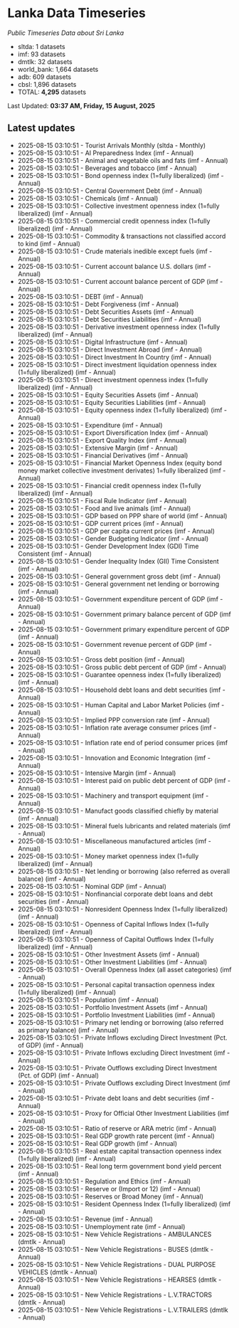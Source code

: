 # Lanka Data Timeseries
*Public Timeseries Data about Sri Lanka*

* sltda: 1 datasets
* imf: 93 datasets
* dmtlk: 32 datasets
* world_bank: 1,664 datasets
* adb: 609 datasets
* cbsl: 1,896 datasets
* TOTAL: **4,295** datasets

Last Updated: **03:37 AM, Friday, 15 August, 2025**

## Latest updates

* 2025-08-15 03:10:51 - Tourist Arrivals Monthly (sltda - Monthly)
* 2025-08-15 03:10:51 - AI Preparedness Index (imf - Annual)
* 2025-08-15 03:10:51 - Animal and vegetable oils and fats (imf - Annual)
* 2025-08-15 03:10:51 - Beverages and tobacco (imf - Annual)
* 2025-08-15 03:10:51 - Bond openness index (1=fully liberalized) (imf - Annual)
* 2025-08-15 03:10:51 - Central Government Debt (imf - Annual)
* 2025-08-15 03:10:51 - Chemicals (imf - Annual)
* 2025-08-15 03:10:51 - Collective investment openness index (1=fully liberalized) (imf - Annual)
* 2025-08-15 03:10:51 - Commercial credit openness index (1=fully liberalized) (imf - Annual)
* 2025-08-15 03:10:51 - Commodity & transactions not classified accord to kind (imf - Annual)
* 2025-08-15 03:10:51 - Crude materials inedible except fuels (imf - Annual)
* 2025-08-15 03:10:51 - Current account balance U.S. dollars (imf - Annual)
* 2025-08-15 03:10:51 - Current account balance percent of GDP (imf - Annual)
* 2025-08-15 03:10:51 - DEBT (imf - Annual)
* 2025-08-15 03:10:51 - Debt Forgiveness (imf - Annual)
* 2025-08-15 03:10:51 - Debt Securities Assets (imf - Annual)
* 2025-08-15 03:10:51 - Debt Securities Liabilities (imf - Annual)
* 2025-08-15 03:10:51 - Derivative investment openness index (1=fully liberalized) (imf - Annual)
* 2025-08-15 03:10:51 - Digital Infrastructure (imf - Annual)
* 2025-08-15 03:10:51 - Direct Investment Abroad (imf - Annual)
* 2025-08-15 03:10:51 - Direct Investment In Country (imf - Annual)
* 2025-08-15 03:10:51 - Direct investment liquidation openness index (1=fully liberalized) (imf - Annual)
* 2025-08-15 03:10:51 - Direct investment openness index (1=fully liberalized) (imf - Annual)
* 2025-08-15 03:10:51 - Equity Securities Assets (imf - Annual)
* 2025-08-15 03:10:51 - Equity Securities Liabilities (imf - Annual)
* 2025-08-15 03:10:51 - Equity openness index (1=fully liberalized) (imf - Annual)
* 2025-08-15 03:10:51 - Expenditure (imf - Annual)
* 2025-08-15 03:10:51 - Export Diversification Index (imf - Annual)
* 2025-08-15 03:10:51 - Export Quality Index (imf - Annual)
* 2025-08-15 03:10:51 - Extensive Margin (imf - Annual)
* 2025-08-15 03:10:51 - Financial Derivatives (imf - Annual)
* 2025-08-15 03:10:51 - Financial Market Openness Index (equity bond money market collective investment derivates) 1=fully liberalized (imf - Annual)
* 2025-08-15 03:10:51 - Financial credit openness index (1=fully liberalized) (imf - Annual)
* 2025-08-15 03:10:51 - Fiscal Rule Indicator (imf - Annual)
* 2025-08-15 03:10:51 - Food and live animals (imf - Annual)
* 2025-08-15 03:10:51 - GDP based on PPP share of world (imf - Annual)
* 2025-08-15 03:10:51 - GDP current prices (imf - Annual)
* 2025-08-15 03:10:51 - GDP per capita current prices (imf - Annual)
* 2025-08-15 03:10:51 - Gender Budgeting Indicator (imf - Annual)
* 2025-08-15 03:10:51 - Gender Development Index (GDI) Time Consistent (imf - Annual)
* 2025-08-15 03:10:51 - Gender Inequality Index (GII) Time Consistent (imf - Annual)
* 2025-08-15 03:10:51 - General government gross debt (imf - Annual)
* 2025-08-15 03:10:51 - General government net lending or borrowing (imf - Annual)
* 2025-08-15 03:10:51 - Government expenditure percent of GDP (imf - Annual)
* 2025-08-15 03:10:51 - Government primary balance percent of GDP (imf - Annual)
* 2025-08-15 03:10:51 - Government primary expenditure percent of GDP (imf - Annual)
* 2025-08-15 03:10:51 - Government revenue percent of GDP (imf - Annual)
* 2025-08-15 03:10:51 - Gross debt position (imf - Annual)
* 2025-08-15 03:10:51 - Gross public debt percent of GDP (imf - Annual)
* 2025-08-15 03:10:51 - Guarantee openness index (1=fully liberalized) (imf - Annual)
* 2025-08-15 03:10:51 - Household debt loans and debt securities (imf - Annual)
* 2025-08-15 03:10:51 - Human Capital and Labor Market Policies (imf - Annual)
* 2025-08-15 03:10:51 - Implied PPP conversion rate (imf - Annual)
* 2025-08-15 03:10:51 - Inflation rate average consumer prices (imf - Annual)
* 2025-08-15 03:10:51 - Inflation rate end of period consumer prices (imf - Annual)
* 2025-08-15 03:10:51 - Innovation and Economic Integration (imf - Annual)
* 2025-08-15 03:10:51 - Intensive Margin (imf - Annual)
* 2025-08-15 03:10:51 - Interest paid on public debt percent of GDP (imf - Annual)
* 2025-08-15 03:10:51 - Machinery and transport equipment (imf - Annual)
* 2025-08-15 03:10:51 - Manufact goods classified chiefly by material (imf - Annual)
* 2025-08-15 03:10:51 - Mineral fuels lubricants and related materials (imf - Annual)
* 2025-08-15 03:10:51 - Miscellaneous manufactured articles (imf - Annual)
* 2025-08-15 03:10:51 - Money market openness index (1=fully liberalized) (imf - Annual)
* 2025-08-15 03:10:51 - Net lending or borrowing (also referred as overall balance) (imf - Annual)
* 2025-08-15 03:10:51 - Nominal GDP (imf - Annual)
* 2025-08-15 03:10:51 - Nonfinancial corporate debt loans and debt securities (imf - Annual)
* 2025-08-15 03:10:51 - Nonresident Openness Index (1=fully liberalized) (imf - Annual)
* 2025-08-15 03:10:51 - Openness of Capital Inflows Index (1=fully liberalized) (imf - Annual)
* 2025-08-15 03:10:51 - Openness of Capital Outflows Index (1=fully liberalized) (imf - Annual)
* 2025-08-15 03:10:51 - Other Investment Assets (imf - Annual)
* 2025-08-15 03:10:51 - Other Investment Liabilities (imf - Annual)
* 2025-08-15 03:10:51 - Overall Openness Index (all asset categories) (imf - Annual)
* 2025-08-15 03:10:51 - Personal capital transaction openness index (1=fully liberalized) (imf - Annual)
* 2025-08-15 03:10:51 - Population (imf - Annual)
* 2025-08-15 03:10:51 - Portfolio Investment Assets (imf - Annual)
* 2025-08-15 03:10:51 - Portfolio Investment Liabilities (imf - Annual)
* 2025-08-15 03:10:51 - Primary net lending or borrowing (also referred as primary balance) (imf - Annual)
* 2025-08-15 03:10:51 - Private Inflows excluding Direct Investment (Pct. of GDP) (imf - Annual)
* 2025-08-15 03:10:51 - Private Inflows excluding Direct Investment (imf - Annual)
* 2025-08-15 03:10:51 - Private Outflows excluding Direct Investment (Pct. of GDP) (imf - Annual)
* 2025-08-15 03:10:51 - Private Outflows excluding Direct Investment (imf - Annual)
* 2025-08-15 03:10:51 - Private debt loans and debt securities (imf - Annual)
* 2025-08-15 03:10:51 - Proxy for Official Other Investment Liabilities (imf - Annual)
* 2025-08-15 03:10:51 - Ratio of reserve or ARA metric (imf - Annual)
* 2025-08-15 03:10:51 - Real GDP growth rate percent (imf - Annual)
* 2025-08-15 03:10:51 - Real GDP growth (imf - Annual)
* 2025-08-15 03:10:51 - Real estate capital transaction openness index (1=fully liberalized) (imf - Annual)
* 2025-08-15 03:10:51 - Real long term government bond yield percent (imf - Annual)
* 2025-08-15 03:10:51 - Regulation and Ethics (imf - Annual)
* 2025-08-15 03:10:51 - Reserve or (Import or 12) (imf - Annual)
* 2025-08-15 03:10:51 - Reserves or Broad Money (imf - Annual)
* 2025-08-15 03:10:51 - Resident Openness Index (1=fully liberalized) (imf - Annual)
* 2025-08-15 03:10:51 - Revenue (imf - Annual)
* 2025-08-15 03:10:51 - Unemployment rate (imf - Annual)
* 2025-08-15 03:10:51 - New Vehicle Registrations - AMBULANCES (dmtlk - Annual)
* 2025-08-15 03:10:51 - New Vehicle Registrations - BUSES (dmtlk - Annual)
* 2025-08-15 03:10:51 - New Vehicle Registrations - DUAL PURPOSE VEHICLES (dmtlk - Annual)
* 2025-08-15 03:10:51 - New Vehicle Registrations - HEARSES (dmtlk - Annual)
* 2025-08-15 03:10:51 - New Vehicle Registrations - L.V.TRACTORS (dmtlk - Annual)
* 2025-08-15 03:10:51 - New Vehicle Registrations - L.V.TRAILERS (dmtlk - Annual)